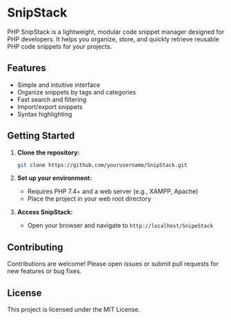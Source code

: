 # SnipStack

PHP SnipStack is a lightweight, modular code snippet manager designed for PHP developers. It helps you organize, store, and quickly retrieve reusable PHP code snippets for your projects.

## Features

- Simple and intuitive interface
- Organize snippets by tags and categories
- Fast search and filtering
- Import/export snippets
- Syntax highlighting

## Getting Started

1. **Clone the repository:**
    ```bash
    git clone https://github.com/yourusername/SnipStack.git
    ```
2. **Set up your environment:**
    - Requires PHP 7.4+ and a web server (e.g., XAMPP, Apache)
    - Place the project in your web root directory

3. **Access SnipStack:**
    - Open your browser and navigate to `http://localhost/SnipeStack`

## Contributing

Contributions are welcome! Please open issues or submit pull requests for new features or bug fixes.

## License

This project is licensed under the MIT License.